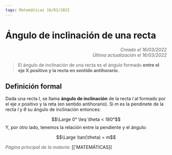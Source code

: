 ```yaml
---
tags: Matemáticas 16/03/2022
---
```


# Ángulo de inclinación de una recta
<div style="text-align: right; opacity: 0.7; font-style: italic;">Creado el 16/03/2022</div>
<div style="text-align: right; opacity: 0.7; font-style: italic;">Última actualización el 16/03/2022</div>

> El ángulo de inclinación de una recta es el ángulo formado **entre el eje X positivo y la recta en sentido antihorario.** 

## Definición formal

Dada una recta $l$, se llama **ángulo de inclinación** de la recta $l$ al formado por el eje $x$ positivo y la reta (en sentido antihorario). Si $m$ es la pendinete de la recta $l$ y $\theta$ su ángulo de inclinación entonces:

$$\Large 0° \leq \theta < 180°$$
Y, por otro lado, tenemos la relación entre la pendiente y el ángulo:

$$\Large \tan(\theta) = m$$

<span style="opacity: 0.7; font-style: italic;">Página principal de la materia:</span> [['MATEMÁTICAS]]